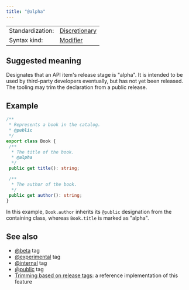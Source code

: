 ```yaml
---
title: "@alpha"
---
```


<!-- prettier-ignore-start -->
|    |    |
| -- | -- |
| Standardization: | [Discretionary](https://tsdoc.org/pages/spec/standardization_groups/) |
| Syntax kind: | [Modifier](https://tsdoc.org/pages/spec/tag_kinds/) |
<!-- prettier-ignore-end -->

## Suggested meaning

Designates that an API item's release stage is "alpha". It is intended to be used by
third-party developers eventually, but has not yet been released. The tooling may trim the declaration from
a public release.

## Example

```ts
/**
 * Represents a book in the catalog.
 * @public
 */
export class Book {
 /**
  * The title of the book.
  * @alpha
  */
 public get title(): string;

 /**
  * The author of the book.
  */
 public get author(): string;
}
```

In this example, `Book.author` inherits its `@public` designation from the containing class,
whereas `Book.title` is marked as "alpha".

## See also

- [@beta](https://tsdoc.org/pages/tags/beta/) tag
- [@experimental](https://tsdoc.org/pages/tags/experimental/) tag
- [@internal](https://tsdoc.org/pages/tags/internal/) tag
- [@public](https://tsdoc.org/pages/tags/public/) tag
- [Trimming based on release tags](https://api-extractor.com/pages/setup/configure_rollup/#trimming-based-on-release-tags):
  a reference implementation of this feature

